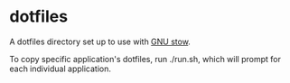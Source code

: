 # dotfiles

A dotfiles directory set up to use with
[GNU stow](https://www.gnu.org/software/stow/).

To copy specific application's dotfiles,
run ./run.sh, which will prompt for each individual application.
